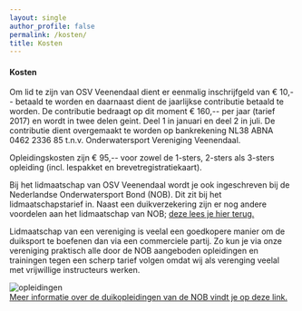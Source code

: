 ```yaml
---
layout: single
author_profile: false
permalink: /kosten/
title: Kosten
---
```


#### Kosten
Om lid te zijn van OSV Veenendaal dient er eenmalig inschrijfgeld van € 10,-- betaald te worden en daarnaast dient de jaarlijkse contributie betaald te worden. De contributie bedraagt op dit moment € 160,-- per jaar (tarief 2017) en wordt in twee delen geint. Deel 1 in januari en deel 2 in juli. De contributie dient overgemaakt te worden op bankrekening NL38 ABNA 0462 2336 85 t.n.v. Onderwatersport Vereniging Veenendaal.  
  
Opleidingskosten zijn € 95,-- voor zowel de 1-sters, 2-sters als 3-sters opleiding (incl. lespakket en brevetregistratiekaart).  
  
Bij het lidmaatschap van OSV Veenendaal wordt je ook ingeschreven bij de Nederlandse Onderwatersport Bond (NOB). Dit zit bij het lidmaatschapstarief in. Naast een duikverzekering zijn er nog andere voordelen aan het lidmaatschap van NOB; [deze lees je hier terug.](https://onderwatersport.org/de-nob/ledenvoordeel/ledenvoordeel-onderwatersporters/)  
  
Lidmaatschap van een vereniging is veelal een goedkopere manier om de duiksport te boefenen dan via een commerciele partij. Zo kun je via onze vereniging praktisch alle door de NOB aangeboden opleidingen en trainingen tegen een scherp tarief volgen omdat wij als verenging veelal met vrijwillige instructeurs werken.  

![opleidingen](https://onderwatersport.org/wp-content/uploads/2023/12/opleidingen.jpg)  
[Meer informatie over de duikopleidingen van de NOB vindt je op deze link.](https://onderwatersport.org/voor-duikers/duikopleidingen/)  
